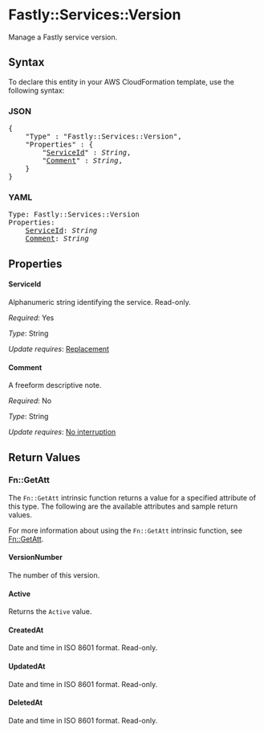 # Fastly::Services::Version

Manage a Fastly service version.

## Syntax

To declare this entity in your AWS CloudFormation template, use the following syntax:

### JSON

<pre>
{
    "Type" : "Fastly::Services::Version",
    "Properties" : {
        "<a href="#serviceid" title="ServiceId">ServiceId</a>" : <i>String</i>,
        "<a href="#comment" title="Comment">Comment</a>" : <i>String</i>,
    }
}
</pre>

### YAML

<pre>
Type: Fastly::Services::Version
Properties:
    <a href="#serviceid" title="ServiceId">ServiceId</a>: <i>String</i>
    <a href="#comment" title="Comment">Comment</a>: <i>String</i>
</pre>

## Properties

#### ServiceId

Alphanumeric string identifying the service. Read-only.

_Required_: Yes

_Type_: String

_Update requires_: [Replacement](https://docs.aws.amazon.com/AWSCloudFormation/latest/UserGuide/using-cfn-updating-stacks-update-behaviors.html#update-replacement)

#### Comment

A freeform descriptive note.

_Required_: No

_Type_: String

_Update requires_: [No interruption](https://docs.aws.amazon.com/AWSCloudFormation/latest/UserGuide/using-cfn-updating-stacks-update-behaviors.html#update-no-interrupt)

## Return Values

### Fn::GetAtt

The `Fn::GetAtt` intrinsic function returns a value for a specified attribute of this type. The following are the available attributes and sample return values.

For more information about using the `Fn::GetAtt` intrinsic function, see [Fn::GetAtt](https://docs.aws.amazon.com/AWSCloudFormation/latest/UserGuide/intrinsic-function-reference-getatt.html).

#### VersionNumber

The number of this version.

#### Active

Returns the <code>Active</code> value.

#### CreatedAt

Date and time in ISO 8601 format. Read-only.

#### UpdatedAt

Date and time in ISO 8601 format. Read-only.

#### DeletedAt

Date and time in ISO 8601 format. Read-only.

